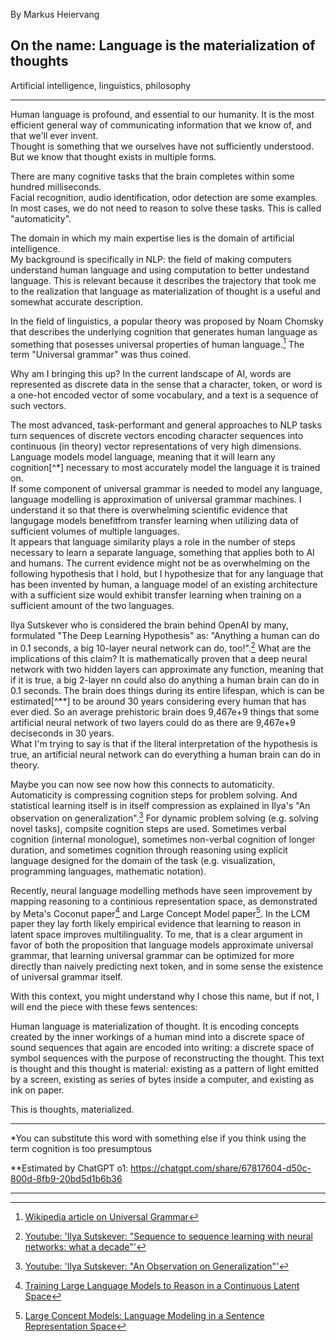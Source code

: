 By Markus Heiervang  

## On the name: Language is the materialization of thoughts    

Artificial intelligence, linguistics, philosophy  

---

Human language is profound, and essential to our humanity. 
It is the most efficient general way of communicating information that we know of, and that we'll ever invent.  
Thought is something that we ourselves have not sufficiently understood. 
But we know that thought exists in multiple forms. 

There are many cognitive tasks that the brain completes within some hundred milliseconds.  
Facial recognition, audio identification, odor detection are some examples. 
In most cases, we do not need to reason to solve these tasks. This is called "automaticity".  

The domain in which my main expertise lies is the domain of artificial intelligence.  
My background is specifically in NLP: the field of making computers understand human language and using computation to better undestand language. 
This is relevant because it describes the trajectory that took me to the realization that language as materialization of thought is a useful and somewhat accurate description.  

In the field of linguistics, a popular theory was proposed by Noam Chomsky that describes the underlying cognition that generates human language as something that posesses universal properties of human language.[^1]
The term "Universal grammar" was thus coined. 

Why am I bringing this up? 
In the current landscape of AI, words are represented as discrete data in the sense that a character, token, or word is a one-hot encoded vector of some vocabulary, and a text is a sequence of such vectors.

The most advanced, task-performant and general approaches to NLP tasks turn sequences of discrete vectors encoding character sequences into continuous (in theory) vector representations of very high dimensions.  
Language models model language, meaning that it will learn any cognition[^*] necessary to most accurately model the language it is trained on.  
If some component of universal grammar is needed to model any language, language modelling is approximation of universal grammar machines.
I understand it so that there is overwhelming scientific evidence that langugage models benefitfrom transfer learning when utilizing data of sufficient volumes of multiple languages.  
It appears that language similarity plays a role in the number of steps necessary to learn a separate language, something that applies both to AI and humans.
The current evidence might not be as overwhelming on the following hypothesis that I hold, but I hypothesize that for any language that has been invented by human, a language model of an existing architecture with a sufficient size would exhibit transfer learning when training on a sufficient amount of the two languages. 

Ilya Sutskever who is considered the brain behind OpenAI by many, formulated "The Deep Learning Hypothesis" as: "Anything a human can do in 0.1 seconds, a big 10-layer neural network can do, too!".[^2] 
What are the implications of this claim? It is mathematically proven that a deep neural network with two hidden layers can approximate any function, meaning that if it is true, a big 2-layer nn could also do anything a human brain can do in 0.1 seconds. 
The brain does things during its entire lifespan, which is can be estimated[^**] to be around 30 years considering every human that has ever died. 
So an average prehistoric brain does 9,467e+9 things that some artificial neural network of two layers could do as there are 9,467e+9 deciseconds in 30 years.  
What I'm trying to say is that if the literal interpretation of the hypothesis is true, an artificial neural network can do everything a human brain can do in theory.  

Maybe you can now see now how this connects to automaticity. Automaticity is compressing cognition steps for problem solving. 
And statistical learning itself is in itself compression as explained in Ilya's "An observation on generalization".[^3]
For dynamic problem solving (e.g. solving novel tasks), compsite cognition steps are used. Sometimes verbal cognition (internal monologue),
sometimes non-verbal cognition of longer duration, and sometimes cognition through reasoning using explicit language designed for the domain of the task (e.g. visualization, programming languages, mathematic notation). 

Recently, neural language modelling methods have seen improvement by mapping reasoning to a continious representation space, as demonstrated by Meta's Coconut paper[^4] and Large Concept Model paper[^5]. 
In the LCM paper they lay forth likely empirical evidence that learning to reason in latent space improves multilinguality.
To me, that is a clear argument in favor of both the proposition that language models approximate universal grammar, 
that learning universal grammar can be optimized for more directly than naively predicting next token, and in some sense the existence of universal grammar itself.  

With this context, you might understand why I chose this name, but if not, I will end the piece with these fews sentences:

Human language is materialization of thought.
It is encoding concepts created by the inner workings of a human mind into a discrete space of sound sequences that again are encoded into writing: a discrete space of symbol sequences with the purpose of reconstructing the thought.
This text is thought and this thought is material: existing as a pattern of light emitted by a screen, existing as series of bytes inside a computer, and existing as ink on paper.

This is thoughts, materialized.

---

*You can substitute this word with something else if you think using the term cognition is too presumptous  

**Estimated by ChatGPT o1: https://chatgpt.com/share/67817604-d50c-800d-8fb9-20bd5d1b6b36  

---

[^1]: [Wikipedia article on Universal Grammar](https://en.wikipedia.org/wiki/Universal_grammar#:~:text=Universal%20grammar%20(UG)%2C%20in,possible%20human%20language%20could%20be.)  
[^2]: [Youtube: 'Ilya Sutskever: "Sequence to sequence learning with neural networks: what a decade"'](https://youtu.be/1yvBqasHLZs?si=ec_L1ASK8sS2_2Hk&t=119)  
[^3]: [Youtube: 'Ilya Sutskever: "An Observation on Generalization"'](https://www.youtube.com/watch?v=AKMuA_TVz3A)  
[^4]: [Training Large Language Models to Reason in a Continuous Latent Space](https://arxiv.org/abs/2412.06769v2)  
[^5]: [Large Concept Models: Language Modeling in a Sentence Representation Space](https://arxiv.org/abs/2412.08821)
